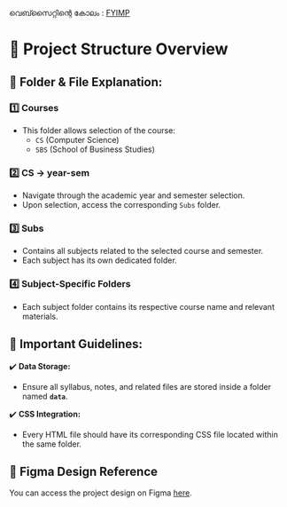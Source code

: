 വെബ്സൈറ്റിന്റെ കോലം : [FYIMP](https://shad-ct.github.io/FYIMP/)

# 📁 Project Structure Overview

## 📌 Folder & File Explanation:

### 1️⃣ **Courses**  
- This folder allows selection of the course:  
  - `CS` (Computer Science)  
  - `SBS` (School of Business Studies)

### 2️⃣ **CS → year-sem**  
- Navigate through the academic year and semester selection.  
- Upon selection, access the corresponding `Subs` folder.

### 3️⃣ **Subs**  
- Contains all subjects related to the selected course and semester.  
- Each subject has its own dedicated folder.

### 4️⃣ **Subject-Specific Folders**  
- Each subject folder contains its respective course name and relevant materials.

## 🚀 Important Guidelines:
✔️ **Data Storage:**  
- Ensure all syllabus, notes, and related files are stored inside a folder named **`data`**.

✔️ **CSS Integration:**  
- Every HTML file should have its corresponding CSS file located within the same folder.

## 🔗 Figma Design Reference  
You can access the project design on Figma [here](https://www.figma.com/design/UHBGalaTnPrVhlKs6YvMFl/Untitled?node-id=0-1&t=bN5ni6sFKn8e1tXE-1).
